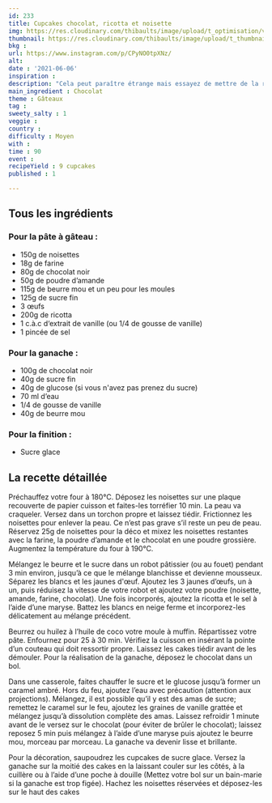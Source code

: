 ```yaml
---
id: 233
title: Cupcakes chocolat, ricotta et noisette
img: https://res.cloudinary.com/thibaults/image/upload/t_optimisation/v1623163818/Recipes/20210606_cupcake_chocolat_ricotta_noisette.jpg
thumbnail: https://res.cloudinary.com/thibaults/image/upload/t_thumbnail_josie/v1623163818/Recipes/20210606_cupcake_chocolat_ricotta_noisette.jpg
bkg : 
url: https://www.instagram.com/p/CPyNO0tpXNz/
alt: 
date : '2021-06-06'
inspiration : 
description: "Cela peut paraître étrange mais essayez de mettre de la ricotta dans votre gâteau pour qu'il soit hyper moelleux."
main_ingredient : Chocolat
theme : Gâteaux
tag : 
sweety_salty : 1
veggie : 
country : 
difficulty : Moyen
with : 
time : 90
event :
recipeYield : 9 cupcakes
published : 1

---
```


## Tous les ingrédients
### Pour la pâte à gâteau :
 - 150g de noisettes
 - 18g de farine
 - 80g de chocolat noir
 - 50g de poudre d’amande
 - 115g de beurre mou et un peu pour les moules
 - 125g de sucre fin
 - 3 œufs
 - 200g de ricotta
 - 1 c.à.c d‘extrait de vanille (ou 1/4 de gousse de vanille)
 - 1 pincée de sel

### Pour la ganache :
 - 100g de chocolat noir
 - 40g de sucre fin
 - 40g de glucose (si vous n'avez pas prenez du sucre)
 - 70 ml d’eau
 - 1/4 de gousse de vanille
 - 40g de beurre mou

### Pour la finition :
 - Sucre glace

## La recette détaillée
Préchauffez votre four à 180°C. Déposez les noisettes sur une plaque recouverte de papier cuisson et faites-les torréfier 10 min. La peau va craqueler. Versez dans un torchon propre et laissez tiédir. Frictionnez les noisettes pour enlever la peau. Ce n’est pas grave s’il reste un peu de peau. Réservez 25g de noisettes pour la déco et mixez les noisettes restantes avec la farine, la poudre d’amande et le chocolat en une poudre grossière. Augmentez la température du four à 190°C.

Mélangez le beurre et le sucre dans un robot pâtissier (ou au fouet) pendant 3 min environ, jusqu’à ce que le mélange blanchisse et devienne mousseux. Séparez les blancs et les jaunes d'œuf. Ajoutez les 3 jaunes d’œufs, un à un, puis réduisez la vitesse de votre robot et ajoutez votre poudre (noisette, amande, farine, chocolat). Une fois incorporés, ajoutez la ricotta et le sel à l’aide d’une maryse. Battez les blancs en neige ferme et incorporez-les délicatement au mélange précédent.

Beurrez ou huilez à l’huile de coco votre moule à muffin. Répartissez votre pâte. Enfournez pour 25 à 30 min. Vérifiez la cuisson en insérant la pointe d’un couteau qui doit ressortir propre. Laissez les cakes tiédir avant de les démouler. Pour la réalisation de la ganache, déposez le chocolat dans un bol.

Dans une casserole, faites chauffer le sucre et le glucose jusqu’à former un caramel ambré. Hors du feu, ajoutez l’eau avec précaution (attention aux projections). Mélangez, il est possible qu’il y est des amas de sucre; remettez le caramel sur le feu, ajoutez les graines de vanille grattée et mélangez jusqu’à dissolution complète des amas. Laissez refroidir 1 minute avant de le versez sur le chocolat (pour éviter de brûler le chocolat); laissez reposez 5 min puis mélangez à l’aide d’une maryse puis ajoutez le beurre mou, morceau par morceau. La ganache va devenir lisse et brillante.

Pour la décoration, saupoudrez les cupcakes de sucre glace. Versez la ganache sur la moitié des cakes en la laissant couler sur les côtés, à la cuillère ou à l’aide d’une poche à douille (Mettez votre bol sur un bain-marie si la ganache est trop figée). Hachez les noisettes réservées et déposez-les sur le haut des cakes